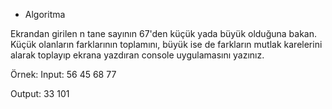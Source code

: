 * Algoritma

Ekrandan girilen n tane sayının 67'den küçük yada büyük olduğuna bakan. Küçük olanların farklarının toplamını, büyük ise de 
farkların mutlak karelerini alarak toplayıp ekrana yazdıran console uygulamasını yazınız.

  Örnek: Input: 56 45 68 77

  Output: 33 101
